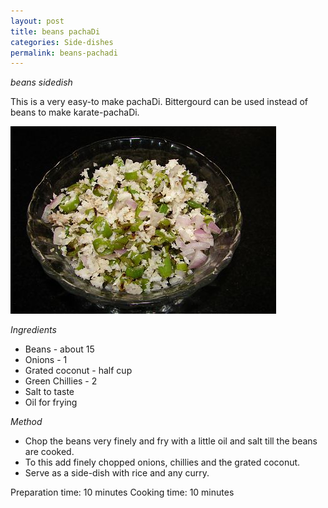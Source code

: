 ```yaml
---
layout: post
title: beans pachaDi
categories: Side-dishes
permalink: beans-pachadi
---
```


_beans sidedish_


This is a very easy-to make pachaDi. Bittergourd can be used instead of beans to make karate-pachaDi.

<img src="/images/88t.jpg" style="height:300px;width:425px" />

_Ingredients_
* Beans - about 15
* Onions - 1
* Grated coconut - half cup
* Green Chillies - 2 
* Salt to taste
* Oil for frying


_Method_

* Chop the beans very finely and fry with a little oil and salt till the beans are cooked.
* To this add finely chopped onions, chillies and the grated coconut.
* Serve as a side-dish with rice and any curry.

Preparation time: 10 minutes 
Cooking time:  10 minutes


